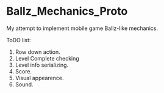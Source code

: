 # Ballz_Mechanics_Proto

My attempt to implement mobile game Ballz-like mechanics.

ToDO list:
1. Row down action.
2. Level Complete checking
3. Level info serializing.
4. Score.
5. Visual appearence.
6. Sound.
